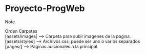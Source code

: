 # Proyecto-ProgWeb

> [!NOTE]
> Orden Carpetas
> <br>
> [assets/images] --> Carpeta para subir imagenes de la pagina.
> <br>
> [assets/styles] --> Archivos css, puede ser uno o varios separados
> <br>
> [pages/] --> Paginas adicionales a la principal
